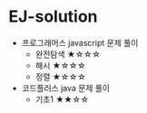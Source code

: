 # EJ-solution
* 프로그래머스 javascript 문제 풀이
    * 완전탐색 ★☆☆☆
    * 해시 ★☆☆☆
    * 정렬 ★☆☆☆
* 코드플러스 java 문제 풀이
    * 기초1 ★★☆☆